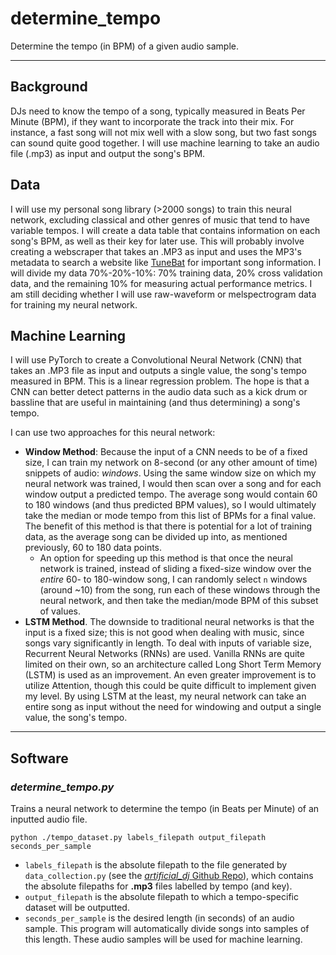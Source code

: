 # determine_tempo
Determine the tempo (in BPM) of a given audio sample.

---

## Background

DJs need to know the tempo of a song, typically measured in Beats Per Minute (BPM), if they want to incorporate the track into their mix. For instance, a fast song will not mix well with a slow song, but two fast songs can sound quite good together. I will use machine learning to take an audio file (.mp3) as input and output the song's BPM.


## Data

I will use my personal song library (>2000 songs) to train this neural network, excluding classical and other genres of music that tend to have variable tempos. I will create a data table that contains information on each song's BPM, as well as their key for later use. This will probably involve creating a webscraper that takes an .MP3 as input and uses the MP3's metadata to search a website like [TuneBat](https://tunebat.com/) for important song information. I will divide my data 70%-20%-10%: 70% training data, 20% cross validation data, and the remaining 10% for measuring actual performance metrics. I am still deciding whether I will use raw-waveform or melspectrogram data for training my neural network.


## Machine Learning

I will use PyTorch to create a Convolutional Neural Network (CNN) that takes an .MP3 file as input and outputs a single value, the song's tempo measured in BPM. This is a linear regression problem. The hope is that a CNN can better detect patterns in the audio data such as a kick drum or bassline that are useful in maintaining (and thus determining) a song's tempo.

I can use two approaches for this neural network:

- **Window Method**: Because the input of a CNN needs to be of a fixed size, I can train my network on 8-second (or any other amount of time) snippets of audio: *windows*. Using the same window size on which my neural network was trained, I would then scan over a song and for each window output a predicted tempo. The average song would contain 60 to 180 windows (and thus predicted BPM values), so I would ultimately take the median or mode tempo from this list of BPMs for a final value. The benefit of this method is that there is potential for a lot of training data, as the average song can be divided up into, as mentioned previously, 60 to 180 data points.
    - An option for speeding up this method is that once the neural network is trained, instead of sliding a fixed-size window over the *entire* 60- to 180-window song, I can randomly select `n` windows (around ~10) from the song, run each of these windows through the neural network, and then take the median/mode BPM of this subset of values.
- **LSTM Method**. The downside to traditional neural networks is that the input is a fixed size; this is not good when dealing with music, since songs vary significantly in length. To deal with inputs of variable size, Recurrent Neural Networks (RNNs) are used. Vanilla RNNs are quite limited on their own, so an architecture called Long Short Term Memory (LSTM) is used as an improvement. An even greater improvement is to utilize Attention, though this could be quite difficult to implement given my level. By using LSTM at the least, my neural network can take an entire song as input without the need for windowing and output a single value, the song's tempo.

---

## Software

### *determine_tempo.py*

Trains a neural network to determine the tempo (in Beats per Minute) of an inputted audio file.

```
python ./tempo_dataset.py labels_filepath output_filepath seconds_per_sample
```

- `labels_filepath` is the absolute filepath to the file generated by `data_collection.py` (see the [*artificial_dj* Github Repo](https://github.com/pnlong/artificial_dj)), which contains the absolute filepaths for **.mp3** files labelled by tempo (and key).
- `output_filepath` is the absolute filepath to which a tempo-specific dataset will be outputted.
- `seconds_per_sample` is the desired length (in seconds) of an audio sample. This program will automatically divide songs into samples of this length. These audio samples will be used for machine learning.

